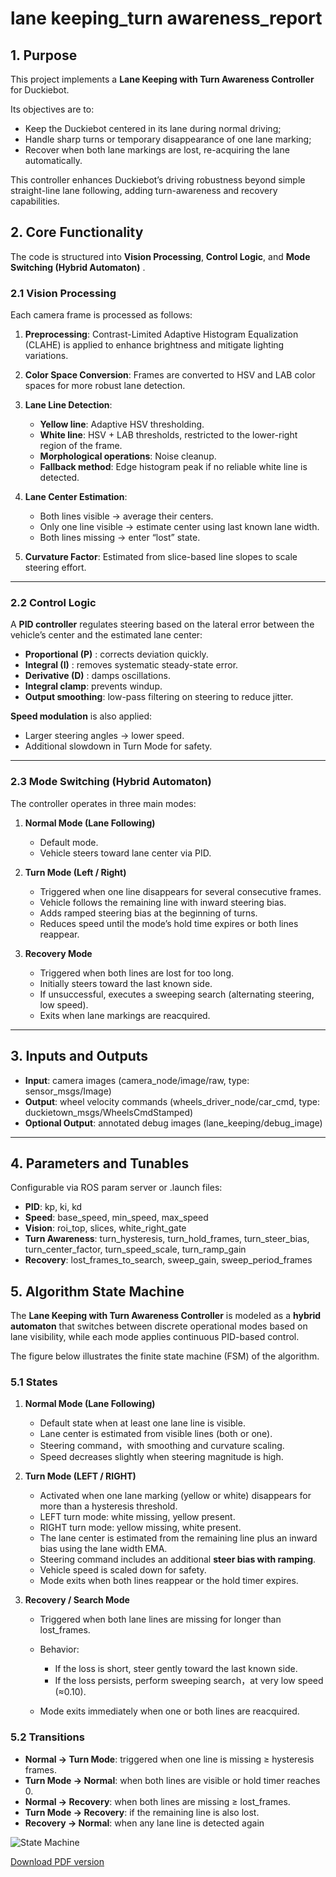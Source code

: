 # lane keeping_turn awareness_report

## **1. Purpose**

This project implements a **Lane Keeping with Turn Awareness Controller** for Duckiebot.

Its objectives are to:

- Keep the Duckiebot centered in its lane during normal driving;
- Handle sharp turns or temporary disappearance of one lane marking;
- Recover when both lane markings are lost, re-acquiring the lane automatically.

This controller enhances Duckiebot’s driving robustness beyond simple straight-line lane following, adding turn-awareness and recovery capabilities.

## **2. Core Functionality**

The code is structured into **Vision Processing**, **Control Logic**, and **Mode Switching (Hybrid Automaton)** .

### **2.1 Vision Processing**

Each camera frame is processed as follows:

1. **Preprocessing**: Contrast-Limited Adaptive Histogram Equalization (CLAHE) is applied to enhance brightness and mitigate lighting variations.
2. **Color Space Conversion**: Frames are converted to HSV and LAB color spaces for more robust lane detection.
3. **Lane Line Detection**:

    - **Yellow line**: Adaptive HSV thresholding.
    - **White line**: HSV + LAB thresholds, restricted to the lower-right region of the frame.
    - **Morphological operations**: Noise cleanup.
    - **Fallback method**: Edge histogram peak if no reliable white line is detected.
4. **Lane Center Estimation**:

    - Both lines visible → average their centers.
    - Only one line visible → estimate center using last known lane width.
    - Both lines missing → enter “lost” state.
5. **Curvature Factor**: Estimated from slice-based line slopes to scale steering effort.

---

### **2.2 Control Logic**

A **PID controller** regulates steering based on the lateral error between the vehicle’s center and the estimated lane center:

- **Proportional (P)** : corrects deviation quickly.
- **Integral (I)** : removes systematic steady-state error.
- **Derivative (D)** : damps oscillations.
- **Integral clamp**: prevents windup.
- **Output smoothing**: low-pass filtering on steering to reduce jitter.

**Speed modulation** is also applied:

- Larger steering angles → lower speed.
- Additional slowdown in Turn Mode for safety.

---

### **2.3 Mode Switching (Hybrid Automaton)**

The controller operates in three main modes:

1. **Normal Mode (Lane Following)**

    - Default mode.
    - Vehicle steers toward lane center via PID.
2. **Turn Mode (Left / Right)**

    - Triggered when one line disappears for several consecutive frames.
    - Vehicle follows the remaining line with inward steering bias.
    - Adds ramped steering bias at the beginning of turns.
    - Reduces speed until the mode’s hold time expires or both lines reappear.
3. **Recovery Mode**

    - Triggered when both lines are lost for too long.
    - Initially steers toward the last known side.
    - If unsuccessful, executes a sweeping search (alternating steering, low speed).
    - Exits when lane markings are reacquired.

---

## **3. Inputs and Outputs**

- **Input**: camera images (camera\_node/image/raw, type: sensor\_msgs/Image)
- **Output**: wheel velocity commands (wheels\_driver\_node/car\_cmd, type: duckietown\_msgs/WheelsCmdStamped)
- **Optional Output**: annotated debug images (lane\_keeping/debug\_image)

---

## **4. Parameters and Tunables**

Configurable via ROS param server or .launch files:

- **PID**: kp, ki, kd
- **Speed**: base\_speed, min\_speed, max\_speed
- **Vision**: roi\_top, slices, white\_right\_gate
- **Turn Awareness**: turn\_hysteresis, turn\_hold\_frames, turn\_steer\_bias, turn\_center\_factor, turn\_speed\_scale, turn\_ramp\_gain
- **Recovery**: lost\_frames\_to\_search, sweep\_gain, sweep\_period\_frames

## **5. Algorithm State Machine**

The **Lane Keeping with Turn Awareness Controller** is modeled as a **hybrid automaton** that switches between discrete operational modes based on lane visibility, while each mode applies continuous PID-based control.

The figure below illustrates the finite state machine (FSM) of the algorithm.

### **5.1 States**

1. **Normal Mode (Lane Following)**

    - Default state when at least one lane line is visible.
    - Lane center is estimated from visible lines (both or one).
    - Steering command，with smoothing and curvature scaling.
    - Speed decreases slightly when steering magnitude is high.
2. **Turn Mode (LEFT / RIGHT)**

    - Activated when one lane marking (yellow or white) disappears for more than a hysteresis threshold.
    - LEFT turn mode: white missing, yellow present.
    - RIGHT turn mode: yellow missing, white present.
    - The lane center is estimated from the remaining line plus an inward bias using the lane width EMA.
    - Steering command includes an additional **steer bias with ramping**.
    - Vehicle speed is scaled down for safety.
    - Mode exits when both lines reappear or the hold timer expires.
3. **Recovery / Search Mode**

    - Triggered when both lane lines are missing for longer than lost\_frames.
    - Behavior:

      - If the loss is short, steer gently toward the last known side.
      - If the loss persists, perform sweeping search，at very low speed (≈0.10).
    - Mode exits immediately when one or both lines are reacquired.

### **5.2 Transitions**

- **Normal → Turn Mode**: triggered when one line is missing ≥ hysteresis frames.
- **Turn Mode → Normal**: when both lines are visible or hold timer reaches 0.
- **Normal → Recovery**: when both lines are missing ≥ lost\_frames.
- **Turn Mode → Recovery**: if the remaining line is also lost.
- **Recovery → Normal**: when any lane line is detected again


![State Machine](assets/lane_keeping_automaton.png)

[Download PDF version](assets/lane_keeping_automaton.pdf)
